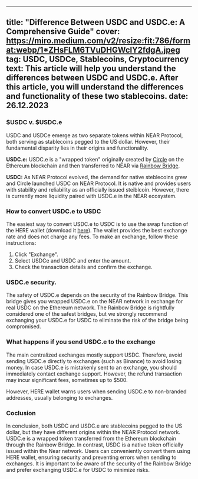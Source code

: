 -----
title: "Difference Between USDC and USDC.e: A Comprehensive Guide"
cover: https://miro.medium.com/v2/resize:fit:786/format:webp/1*ZHsFLM6TVuDHGWclY2fdgA.jpeg
tag: USDC, USDCe, Stablecoins, Cryptocurrency
text: This article will help you understand the differences between USDC and USDC.e. After this article, you will understand the differences and functionality of these two stablecoins.
date: 26.12.2023
-----

### $USDC v. $USDC.e

USDC and USDCe emerge as two separate tokens within NEAR Protocol, both serving as stablecoins pegged to the US dollar. However, their fundamental disparity lies in their origins and functionality.

**USDC.e:** 
USDC.e is a "wrapped token" originally created by [Circle](https://www.circle.com/en/) on the Ethereum blockchain and then transferred to NEAR via [Rainbow Bridge](https://rainbowbridge.app/).

**USDC:**
As NEAR Protocol evolved, the demand for native steblecoins grew and Circle launched USDC on NEAR Protocol. It is native and provides users with stability and reliability as an officially issued steiblcoin. However, there is currently more liquidity paired with USDC.e in the NEAR ecosystem.

### How to convert USDC.e to USDC

The easiest way to convert USDC.e to USDC is to use the swap function of the HERE wallet (download it [here](https://download.herewallet.app/blog)). The wallet provides the best exchange rate and does not charge any fees. To make an exchange, follow these instructions:

1. Click "Exchange".
2. Select USDCe and USDC and enter the amount.
3. Check the transaction details and confirm the exchange.

### USDC.e security.

The safety of USDC.e depends on the security of the Rainbow Bridge. This bridge gives you wrapped USDC.e on the NEAR network in exchange for real USDC on the Ethereum network. The Rainbow Bridge is rightfully considered one of the safest bridges, but we strongly recommend exchanging your USDC.e for USDC to eliminate the risk of the bridge being compromised.

### What happens if you send USDC.e to the exchange

The main centralized exchanges mostly support USDC. Therefore, avoid sending USDC.e directly to exchanges (such as Binance) to avoid losing money. In case USDC.e is mistakenly sent to an exchange, you should immediately contact exchange support. However, the refund transaction may incur significant fees, sometimes up to $500.

However, HERE wallet warns users when sending USDC.e to non-branded addresses, usually belonging to exchanges.

### Coclusion

In conclusion, both USDC and USDC.e are stablecoins pegged to the US dollar, but they have different origins within the NEAR Protocol network. USDC.e is a wrapped token transferred from the Ethereum blockchain through the Rainbow Bridge. In contrast, USDC is a native token officially issued within the Near network. Users can conveniently convert them using HERE wallet, ensuring security and preventing errors when sending to exchanges. It is important to be aware of the security of the Rainbow Bridge and prefer exchanging USDC.e for USDC to minimize risks.
